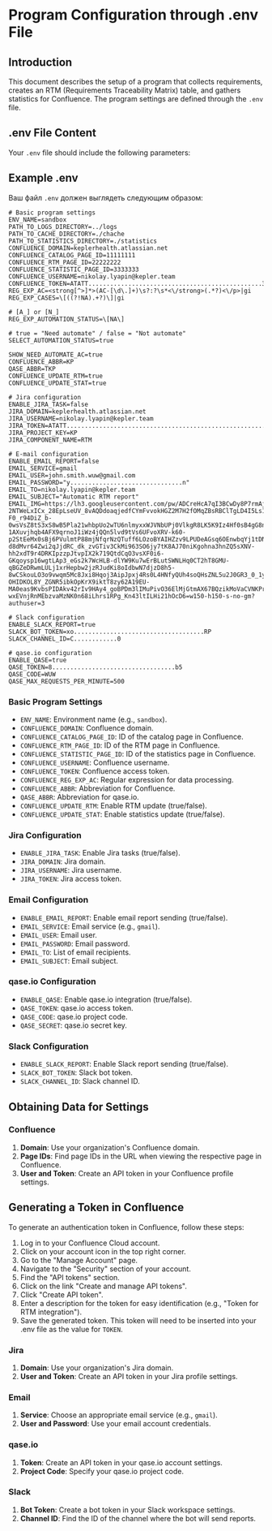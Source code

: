 # Program Configuration through .env File

## Introduction
This document describes the setup of a program that collects requirements, creates an RTM (Requirements Traceability Matrix) table, and gathers statistics for Confluence. The program settings are defined through the `.env` file.

## .env File Content
Your `.env` file should include the following parameters:

## Example .env
Ваш файл `.env` должен выглядеть следующим образом:

```
# Basic program settings
ENV_NAME=sandbox
PATH_TO_LOGS_DIRECTORY=../logs
PATH_TO_CACHE_DIRECTORY=./chache
PATH_TO_STATISTICS_DIRECTORY=./statistics
CONFLUENCE_DOMAIN=keplerhealth.atlassian.net
CONFLUENCE_CATALOG_PAGE_ID=11111111
CONFLUENCE_RTM_PAGE_ID=22222222
CONFLUENCE_STATISTIC_PAGE_ID=3333333
CONFLUENCE_USERNAME=nikolay.lyapin@kepler.team
CONFLUENCE_TOKEN=ATATT................................................35BE
REG_EXP_AC=<strong[^>]*>(AC-[\d\.]+)\s?:?\s*<\/strong>(.*?)<\/p>|gi
REG_EXP_CASES=\[((?!NA).+?)\]|gi

# [A_] or [N_]
REG_EXP_AUTOMATION_STATUS=\[NA\]

# true = "Need automate" / false = "Not automate"
SELECT_AUTOMATION_STATUS=true

SHOW_NEED_AUTOMATE_AC=true
CONFLUENCE_ABBR=KP
QASE_ABBR=TKP
CONFLUENCE_UPDATE_RTM=true
CONFLUENCE_UPDATE_STAT=true

# Jira configuration
ENABLE_JIRA_TASK=false
JIRA_DOMAIN=keplerhealth.atlassian.net
JIRA_USERNAME=nikolay.lyapin@kepler.team
JIRA_TOKEN=ATATT........................................................35BE
JIRA_PROJECT_KEY=KP
JIRA_COMPONENT_NAME=RTM

# E-mail configuration
ENABLE_EMAIL_REPORT=false
EMAIL_SERVICE=gmail
EMAIL_USER=john.smith.wuw@gmail.com
EMAIL_PASSWORD="y...............................n"
EMAIL_TO=nikolay.lyapin@kepler.team
EMAIL_SUBJECT="Automatic RTM report"
EMAIL_IMG=https://lh3.googleusercontent.com/pw/ADCreHcA7qI3BCwDy8P7rmAj1v59lBPym0NjrMY7T2WVYk8dOmb_GTozVf_GaLlPE8Fw3i3Tj15LYKrm4KXclKe4yy-2NTWeLxICx_28EpLseUV_8vAQDdoaqjedfCYmFvvokHGZ2M7H2fOMqZBsRBClTgLD4I5Ls1AQ7fhQ3QctqhXtx3zjayooZ6waAG7i4vFBew-F0_r94DiZ_b-0wsVsZ8tS3xS8wB5Pla21whbpUo2wTU6nlmyxxWJVNbUPj0VlkgR8LK5K9Iz4Hf0sB4gG8nmI3S0nH81TW46Z7a1PS6A9Bgx613OAPCVYSTS1eXpFibpbVIPAVvF3EAC1XzV6gB-1AXuvjhqb4AFX9qrnoJ1iWz4jQQn5lvd9tVs6UFvoXRV-k60-p2StEeMx0sBj6PVulmtP88mjNfqrNzQTuff6LOzoBYAIHZzv9LPUDeAGsq6OEnwbqYj1tDNDNhN6OkEOyDv_Omyjuk0lqpWuHQ-d8dMvr64Zwi2qJjdRC_dk_zvGTiv3CkMi963SO6jy7tK8AJ70niKgohna3hnZQ5sXNV-hh2xdT9r4DRKIpzzpJtvpIX2k719QtdCqO3vsXF0i6-GKqoysp16wgtLAp3_eGs2k7WcHLB-dlYW9Ku7wErBLutSWNLHq0CT2hT8GMU-qBGZeDRwmLULj1xrHepbw2jzRJudKi8oIdbwN7djzD8h5-8wCSkouLO3o9vwqm5Mc8Jxi8Hqoj3AipJpxj4Rs0L4HNfyQUh4soQHsZNL5u2J0GR3_0_1y7Tqipt3-OHIDKOL8Y_ZGNR5ibkOpKrX9iktT8zy62A19EU-MA0eas9KvbsPIDAkv42rIv9HAy4_goBPDm3lIMuPivO36ElMjGtmAX67BQzikMoVaCVNKPrHD2suQrvDBy2ARz4CBlrAbviUkjXMQb66ngPw8F8EnytSFBaXwDvN9LKF_il-wxEVnjRnMEbzvaMzNK0n68iLhrs1RPg_Kn43ltILHi21hOcD6=w150-h150-s-no-gm?authuser=3

# Slack configuration
ENABLE_SLACK_REPORT=true
SLACK_BOT_TOKEN=xo....................................RP
SLACK_CHANNEL_ID=C............0

# qase.io configuration
ENABLE_QASE=true
QASE_TOKEN=8..................................b5
QASE_CODE=WUW
QASE_MAX_REQUESTS_PER_MINUTE=500
```

### Basic Program Settings
- `ENV_NAME`: Environment name (e.g., `sandbox`).
- `CONFLUENCE_DOMAIN`: Confluence domain.
- `CONFLUENCE_CATALOG_PAGE_ID`: ID of the catalog page in Confluence.
- `CONFLUENCE_RTM_PAGE_ID`: ID of the RTM page in Confluence.
- `CONFLUENCE_STATISTIC_PAGE_ID`: ID of the statistics page in Confluence.
- `CONFLUENCE_USERNAME`: Confluence username.
- `CONFLUENCE_TOKEN`: Confluence access token.
- `CONFLUENCE_REG_EXP_AC`: Regular expression for data processing.
- `CONFLUENCE_ABBR`: Abbreviation for Confluence.
- `QASE_ABBR`: Abbreviation for qase.io.
- `CONFLUENCE_UPDATE_RTM`: Enable RTM update (true/false).
- `CONFLUENCE_UPDATE_STAT`: Enable statistics update (true/false).

### Jira Configuration
- `ENABLE_JIRA_TASK`: Enable Jira tasks (true/false).
- `JIRA_DOMAIN`: Jira domain.
- `JIRA_USERNAME`: Jira username.
- `JIRA_TOKEN`: Jira access token.

### Email Configuration
- `ENABLE_EMAIL_REPORT`: Enable email report sending (true/false).
- `EMAIL_SERVICE`: Email service (e.g., `gmail`).
- `EMAIL_USER`: Email user.
- `EMAIL_PASSWORD`: Email password.
- `EMAIL_TO`: List of email recipients.
- `EMAIL_SUBJECT`: Email subject.

### qase.io Configuration
- `ENABLE_QASE`: Enable qase.io integration (true/false).
- `QASE_TOKEN`: qase.io access token.
- `QASE_CODE`: qase.io project code.
- `QASE_SECRET`: qase.io secret key.

### Slack Configuration
- `ENABLE_SLACK_REPORT`: Enable Slack report sending (true/false).
- `SLACK_BOT_TOKEN`: Slack bot token.
- `SLACK_CHANNEL_ID`: Slack channel ID.

## Obtaining Data for Settings

### Confluence
1. **Domain**: Use your organization's Confluence domain.
2. **Page IDs**: Find page IDs in the URL when viewing the respective page in Confluence.
3. **User and Token**: Create an API token in your Confluence profile settings.

## Generating a Token in Confluence

To generate an authentication token in Confluence, follow these steps:

1. Log in to your Confluence Cloud account.
2. Click on your account icon in the top right corner.
3. Go to the "Manage Account" page.
4. Navigate to the "Security" section of your account.
5. Find the "API tokens" section.
6. Click on the link "Create and manage API tokens".
7. Click "Create API token".
8. Enter a description for the token for easy identification (e.g., "Token for RTM integration").
9. Save the generated token. This token will need to be inserted into your .env file as the value for `TOKEN`.


### Jira
1. **Domain**: Use your organization's Jira domain.
2. **User and Token**: Create an API token in your Jira profile settings.

### Email
1. **Service**: Choose an appropriate email service (e.g., `gmail`).
2. **User and Password**: Use your email account credentials.

### qase.io
1. **Token**: Create an API token in your qase.io account settings.
2. **Project Code**: Specify your qase.io project code.

### Slack
1. **Bot Token**: Create a bot token in your Slack workspace settings.
2. **Channel ID**: Find the ID of the channel where the bot will send reports.
